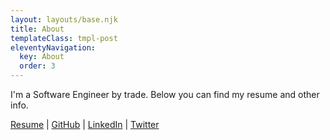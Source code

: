 ```yaml
---
layout: layouts/base.njk
title: About
templateClass: tmpl-post
eleventyNavigation:
  key: About
  order: 3
---
```


I'm a Software Engineer by trade. Below you can find my resume and other info.

[Resume](resume.pdf) | [GitHub](https://github.com/mattwilkinsonn) | [LinkedIn](https://www.linkedin.com/in/mattwilkinsonn/) | [Twitter](https://twitter.com/matt_wilkinsonn)
